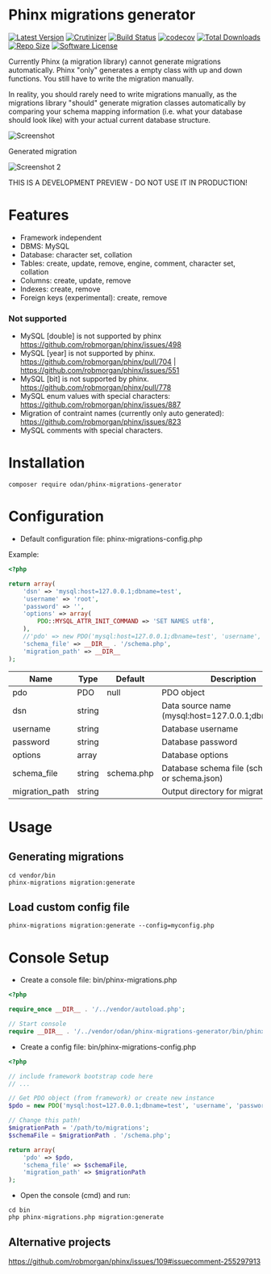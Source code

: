 # Phinx migrations generator

[![Latest Version](https://img.shields.io/github/release/odan/phinx-migrations-generator.svg?style=flat-square)](https://github.com/loadsys/odan/phinx-migrations-generator/releases)
[![Crutinizer](https://img.shields.io/scrutinizer/g/odan/phinx-migrations-generator.svg?style=flat-square)](https://scrutinizer-ci.com/g/odan/phinx-migrations-generator)
[![Build Status](https://travis-ci.org/odan/phinx-migrations-generator.svg?branch=master&style=flat-square)](https://travis-ci.org/odanphinx-migrations-generator)
[![codecov](https://codecov.io/gh/odan/phinx-migrations-generator/branch/master/graph/badge.svg?style=flat-square)](https://codecov.io/gh/odan/phinx-migrations-generator)
[![Total Downloads](https://img.shields.io/packagist/dt/odan/phinx-migrations-generator.svg?style=flat-square)](https://packagist.org/packages/odan/phinx-migrations-generator)
[![Repo Size](https://reposs.herokuapp.com/?path=odan/phinx-migrations-generator&style=flat-square)](https://reposs.herokuapp.com/?path=odan/phinx-migrations-generator)
[![Software License](https://img.shields.io/badge/license-MIT-brightgreen.svg?style=flat-square)](LICENSE.md)

Currently Phinx (a migration library) cannot generate migrations automatically.
Phinx "only" generates a empty class with up and down functions. You still have to write the migration manually.

In reality, you should rarely need to write migrations manually, as the migrations library "should" generate migration classes automatically by comparing your schema mapping information (i.e. what your database should look like) with your actual current database structure.

![Screenshot](https://github.com/odan/phinx-migrations-generator/blob/master/docs/images/screenshot01.jpg "Screenshot")

Generated migration

![Screenshot 2](https://github.com/odan/phinx-migrations-generator/blob/master/docs/images/screenshot02.jpg "Screenshot 2")

THIS IS A DEVELOPMENT PREVIEW - DO NOT USE IT IN PRODUCTION!

# Features

* Framework independent
* DBMS: MySQL
* Database: character set, collation
* Tables: create, update, remove, engine, comment, character set, collation
* Columns: create, update, remove
* Indexes: create, remove
* Foreign keys (experimental): create, remove

### Not supported

* MySQL [double] is not supported by phinx https://github.com/robmorgan/phinx/issues/498
* MySQL [year] is not supported by phinx. https://github.com/robmorgan/phinx/pull/704 | https://github.com/robmorgan/phinx/issues/551
* MySQL [bit] is not supported by phinx. https://github.com/robmorgan/phinx/pull/778
* MySQL enum values with special characters: https://github.com/robmorgan/phinx/issues/887
* Migration of contraint names (currently only auto generated): https://github.com/robmorgan/phinx/issues/823
* MySQL comments with special characters.

# Installation

```
composer require odan/phinx-migrations-generator
```

# Configuration

* Default configuration file: phinx-migrations-config.php

Example:

```php
<?php

return array(
    'dsn' => 'mysql:host=127.0.0.1;dbname=test',
    'username' => 'root',
    'password' => '',
    'options' => array(
        PDO::MYSQL_ATTR_INIT_COMMAND => 'SET NAMES utf8',
    ),
    //'pdo' => new PDO('mysql:host=127.0.0.1;dbname=test', 'username', 'password'),
    'schema_file' => __DIR__ . '/schema.php',
    'migration_path' => __DIR__
);
```

Name | Type | Default | Description
--- | --- | --- | ---
pdo | PDO | null | PDO object
dsn | string |  | Data source name (mysql:host=127.0.0.1;dbname=test)
username | string | | Database username
password | string | | Database password
options | array | | Database options
schema_file | string | schema.php | Database schema file (schema.php or schema.json)
migration_path | string | | Output directory for migration files

# Usage

## Generating migrations

```
cd vendor/bin
phinx-migrations migration:generate
```

## Load custom config file

```
phinx-migrations migration:generate --config=myconfig.php
```

# Console Setup

* Create a console file: bin/phinx-migrations.php

```php
<?php

require_once __DIR__ . '/../vendor/autoload.php';

// Start console
require __DIR__ . '/../vendor/odan/phinx-migrations-generator/bin/phinx-migrations';
```

* Create a config file: bin/phinx-migrations-config.php

```php
<?php

// include framework bootstrap code here
// ...

// Get PDO object (from framework) or create new instance
$pdo = new PDO('mysql:host=127.0.0.1;dbname=test', 'username', 'password'),

// Change this path!
$migrationPath = '/path/to/migrations';
$schemaFile = $migrationPath . '/schema.php';

return array(
    'pdo' => $pdo,
    'schema_file' => $schemaFile,
    'migration_path' => $migrationPath
);
```

* Open the console (cmd) and run:

```
cd bin
php phinx-migrations.php migration:generate
```

## Alternative projects

https://github.com/robmorgan/phinx/issues/109#issuecomment-255297913

